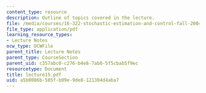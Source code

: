 ```yaml
---
content_type: resource
description: Outline of topics covered in the lecture.
file: /media/courses/16-322-stochastic-estimation-and-control-fall-2004/a5b0086b585fb09e9de8121304d4aba7_lecture15.pdf
file_type: application/pdf
learning_resource_types:
- Lecture Notes
ocw_type: OCWFile
parent_title: Lecture Notes
parent_type: CourseSection
parent_uid: c357abc0-c276-b4e8-7ab0-5f5cbab5f9ec
resourcetype: Document
title: lecture15.pdf
uid: a5b0086b-585f-b09e-9de8-121304d4aba7
---
```

